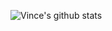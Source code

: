 ![Vince's github stats](https://github-readme-stats.vercel.app/api?username=Vince-1&show_icons=true&theme=dark)

